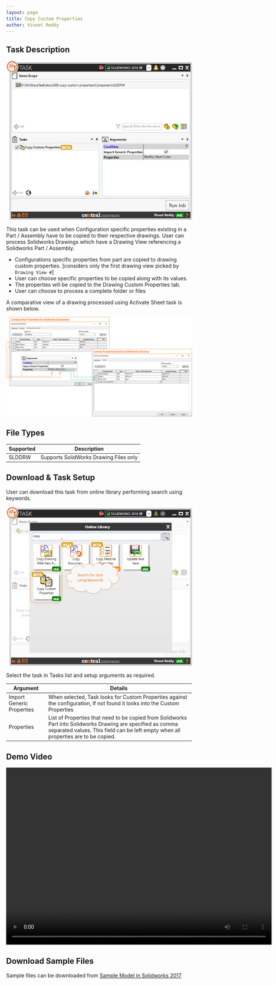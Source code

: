 ```yaml
---
layout: page
title: Copy Custom Properties
author: Vineet Reddy
---
```


## Task Description

![Copy Custom Properties](026_copy_custom_properties_001.png "Copy Custom Properties")

This task can be used when Configuration specific properties existing in a Part / Assembly have to be copied to their respective drawings. User can process Solidworks  Drawings which have a Drawing View referencing a Solidworks Part / Assembly. 
 - Configurations specific properties from part are copied to drawing custom properties. [considers only the first drawing view picked by `Drawing View #`]
 - User can choose specific properties to be copied along with its values.
 - The properties will be copied to the Drawing Custom Properties tab.
 - User can choose to process a complete folder or files

A comparative view of a drawing processed using Activate Sheet task is shown below.

![Comparison](026_copy_custom_properties_002.png "Comparison between Custom Properties Manager for Solidworks Component and Drawing")

## File Types

| Supported | Description |
| --- | --- |
| SLDDRW | Supports SolidWorks Drawing Files only |


## Download & Task Setup

User can download this task from online library performing search using keywords.

![Keyword Search](026_copy_custom_properties_003.png "Search Online Library using Keywords")

Select the task in Tasks list and setup arguments as required.

| Argument | Details |
| --- | --- |
| Import Generic Properties | When selected, Task looks for Custom Properties against the configuration, If not found it looks into the Custom Properties |
| Properties | List of Properties that need to be copied from Solidworks Part into Solidworks Drawing are specified as comma separated values. This field can be left empty when all properties are to be copied. |

## Demo Video

<video width="720" height="480" controls>
  <source src="002_ActivateSheet.swf" type="video/mp4">
</video>


## Download Sample Files

Sample files can be downloaded from 
[Sample Model in Solidworks 2017](026-component.zip)